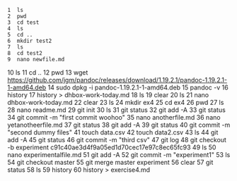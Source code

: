     1  ls
    2  pwd
    3  cd test
    4  ls
    5  cd ..
    6  mkdir test2
    7  ls
    8  cd test2
    9  nano newfile.md
   10  ls
   11  cd ..
   12  pwd
   13  wget https://github.com/jgm/pandoc/releases/download/1.19.2.1/pandoc-1.19.2.1-1-amd64.deb
   14  sudo dpkg -i pandoc-1.19.2.1-1-amd64.deb
   15  pandoc -v
   16  history
   17  history > dhbox-work-today.md
   18  ls
   19  clear
   20  ls
   21  nano dhbox-work-today.md
   22  clear
   23  ls
   24  mkdir ex4
   25  cd ex4
   26  pwd
   27  ls
   28  nano readme.md
   29  git init
   30  ls
   31  git status
   32  git add -A
   33  git status
   34  git commit -m "first commit woohoo"
   35  nano anotherfile.md
   36  nano yetanotheerfile.md
   37  git status
   38  git add -A
   39  git status
   40  git commit -m "second dummy files"
   41  touch data.csv
   42  touch data2.csv
   43  ls
   44  git add -A
   45  git status
   46  git commit -m "third csv"
   47  git log
   48  git checkout -b experiment c91c40ae3d4f9a05ed1d70cec17e97c8ec65fc93
   49  ls
   50  nano experimentalfile.md
   51  git add -A
   52  git commit -m "experiment1"
   53  ls
   54  git checkout master
   55  git merge master experiment
   56  clear
   57  git status
   58  ls
   59  history
   60  history > exercise4.md
